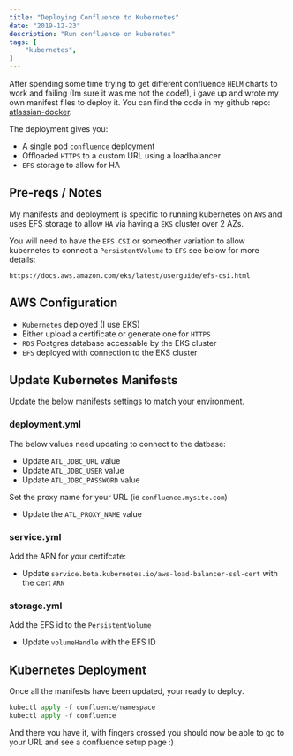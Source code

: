 ```yaml
---
title: "Deploying Confluence to Kubernetes"
date: "2019-12-23"
description: "Run confluence on kuberetes"
tags: [
    "kubernetes",
]
---
```


After spending some time trying to get different confluence `HELM` charts to work and failing (Im sure it was me not the code!), i gave up and wrote my own manifest files to deploy it. You can find the code in my github repo: [atlassian-docker](https://github.com/Staggerlee011/atlassian-docker).

The deployment gives you:

- A single pod `confluence` deployment
- Offloaded `HTTPS` to a custom URL using a loadbalancer
- `EFS` storage to allow for HA

## Pre-reqs / Notes

My manifests and deployment is specific to running kubernetes on `AWS` and uses EFS storage to allow `HA` via having a `EKS` cluster over 2 AZs.
  
You will need to have the `EFS CSI` or someother variation to allow kubernetes to connect a `PersistentVolume` to `EFS` see below for more details:

`https://docs.aws.amazon.com/eks/latest/userguide/efs-csi.html`

## AWS Configuration

- `Kubernetes` deployed (I use EKS)
- Either upload a certificate or generate one for `HTTPS`
- `RDS` Postgres database accessable by the EKS cluster
- `EFS` deployed with connection to the EKS cluster

## Update Kubernetes Manifests

Update the below manifests settings to match your environment.

### deployment.yml

The below values need updating to connect to the datbase:

- Update `ATL_JDBC_URL` value
- Update `ATL_JDBC_USER` value
- Update `ATL_JDBC_PASSWORD` value

Set the proxy name for your URL (ie `confluence.mysite.com`)

- Update the `ATL_PROXY_NAME` value

### service.yml

Add the ARN for your certifcate:

- Update `service.beta.kubernetes.io/aws-load-balancer-ssl-cert` with the cert `ARN`

### storage.yml

Add the EFS id to the `PersistentVolume`

- Update `volumeHandle` with the EFS ID

## Kubernetes Deployment

Once all the manifests have been updated, your ready to deploy.

``` python
kubectl apply -f confluence/namespace
kubectl apply -f confluence
```

And there you have it, with fingers crossed you should now be able to go to your URL and see a confluence setup page :)
